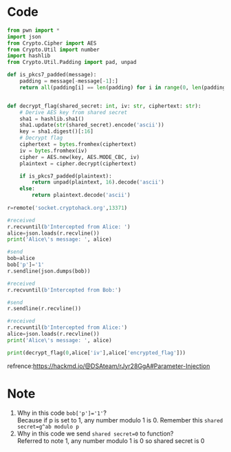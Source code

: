 # Code
```python
from pwn import * 
import json
from Crypto.Cipher import AES
from Crypto.Util import number
import hashlib
from Crypto.Util.Padding import pad, unpad

def is_pkcs7_padded(message):
    padding = message[-message[-1]:]
    return all(padding[i] == len(padding) for i in range(0, len(padding)))


def decrypt_flag(shared_secret: int, iv: str, ciphertext: str):
    # Derive AES key from shared secret
    sha1 = hashlib.sha1()
    sha1.update(str(shared_secret).encode('ascii'))
    key = sha1.digest()[:16]
    # Decrypt flag
    ciphertext = bytes.fromhex(ciphertext)
    iv = bytes.fromhex(iv)
    cipher = AES.new(key, AES.MODE_CBC, iv)
    plaintext = cipher.decrypt(ciphertext)

    if is_pkcs7_padded(plaintext):
        return unpad(plaintext, 16).decode('ascii')
    else:
        return plaintext.decode('ascii')
    
r=remote('socket.cryptohack.org',13371)

#received
r.recvuntil(b'Intercepted from Alice: ') 
alice=json.loads(r.recvline())
print('Alice\'s message: ', alice)

#send
bob=alice
bob['p']='1'
r.sendline(json.dumps(bob))

#received
r.recvuntil(b'Intercepted from Bob:')

#send
r.sendline(r.recvline()) 

#received
r.recvuntil(b'Intercepted from Alice:')
alice=json.loads(r.recvline())
print('Alice\'s message: ', alice)

print(decrypt_flag(0,alice['iv'],alice['encrypted_flag']))
```
refrence:https://hackmd.io/@DSAteam/rJyr28GgA#Parameter-Injection

# Note
1. Why in this code `bob['p']='1'`?\
   Because if p is set to 1, any number modulo 1 is 0.
   Remember this `shared secret=g^ab modulo p`
2. Why in this code we send `shared secret=0` to function?\
   Referred to note 1, any number modulo 1 is 0 so shared secret is 0
